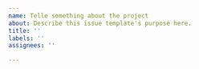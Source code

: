 ```yaml
---
name: Telle something about the project
about: Describe this issue template's purpose here.
title: ''
labels: ''
assignees: ''

---
```



